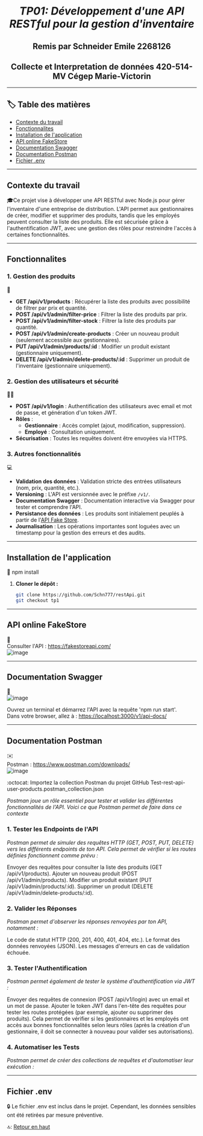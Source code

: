 <a name="hautPage"></a>

<h1 align="center"><i> TP01: Développement d'une API RESTful pour la gestion d'inventaire </i></h1>
<h2 align="center">Remis par Schneider Emile 2268126</h2>
<h2 align="center">Collecte et Interpretation de données 420-514-MV Cégep Marie-Victorin</h2>

---

## :label: Table des matières

- [Contexte du travail](#contexte-du-travail)
- [Fonctionnalites](#fonctionnalites)
- [Installation de l'application](#installation-de-lapplication)
- [API online FakeStore](#api-online-fakestore)
- [Documentation Swagger](#documentation-swagger)
- [Documentation Postman](#documentation-postman)
- [Fichier .env](#fichier-env)

---

## Contexte du travail
:mortar_board:Ce projet vise à développer une API RESTful avec Node.js pour gérer l'inventaire d'une entreprise de distribution. L'API permet aux gestionnaires de créer, modifier et supprimer des produits, tandis que les employés peuvent consulter la liste des produits. Elle est sécurisée grâce à l'authentification JWT, avec une gestion des rôles pour restreindre l'accès à certaines fonctionnalités.

---

## Fonctionnalites

### 1. **Gestion des produits**
:necktie:
- **GET /api/v1/products** : Récupérer la liste des produits avec possibilité de filtrer par prix et quantité.
- **POST /api/v1/admin/filter-price** : Filtrer la liste des produits par prix.
- **POST /api/v1/admin/filter-stock** : Filtrer la liste des produits par quantité.
- **POST /api/v1/admin/create-products** : Créer un nouveau produit (seulement accessible aux gestionnaires).
- **PUT /api/v1/admin/products/:id** : Modifier un produit existant (gestionnaire uniquement).
- **DELETE /api/v1/admin/delete-products/:id** : Supprimer un produit de l'inventaire (gestionnaire uniquement).

### 2. **Gestion des utilisateurs et sécurité**
:policeman:
- **POST /api/v1/login** : Authentification des utilisateurs avec email et mot de passe, et génération d'un token JWT.
- **Rôles** :
  - **Gestionnaire** : Accès complet (ajout, modification, suppression).
  - **Employé** : Consultation uniquement.
- **Sécurisation** : Toutes les requêtes doivent être envoyées via HTTPS.

### 3. **Autres fonctionnalités**
:computer:
- **Validation des données** : Validation stricte des entrées utilisateurs (nom, prix, quantité, etc.).
- **Versioning** : L'API est versionnée avec le préfixe `/v1/`.
- **Documentation Swagger** : Documentation interactive via Swagger pour tester et comprendre l'API.
- **Persistance des données** : Les produits sont initialement peuplés à partir de l'[API Fake Store](https://fakestoreapi.com/).
- **Journalisation** : Les opérations importantes sont loguées avec un timestamp pour la gestion des erreurs et des audits.

---

## Installation de l'application
:floppy_disk: npm install

1. **Cloner le dépôt :**

   ```bash
   git clone https://github.com/Schn777/restApi.git
   git checkout tp1
   
---

## API online FakeStore
:minidisc:  <br>
Consulter l'API : <https://fakestoreapi.com/><br>
![image](https://github.com/user-attachments/assets/7ffa0e39-c3e9-4223-b2b8-840ea99dd69b)

---

## Documentation Swagger
:abacus:<br>
![image](https://github.com/user-attachments/assets/c519c950-0273-4412-87ec-e9ee969a0249)

Ouvrez un terminal et démarrez l'API avec la requête 'npm run start'.  
Dans votre browser, allez à : <https://localhost:3000/v1/api-docs/>


---

## Documentation Postman
:envelope: <br>
 Postman : <https://www.postman.com/downloads/> <br>
 ![image](https://github.com/user-attachments/assets/9c57d2bb-1fb6-432b-b605-46dd0fdc3c27)


:octocat: Importez la collection Postman du projet GitHub
Test-rest-api-user-products.postman_collection.json

*Postman joue un rôle essentiel pour tester et valider les différentes fonctionnalités de l'API. Voici ce que Postman permet de faire dans ce contexte*


### 1. Tester les Endpoints de l'API
*Postman permet de simuler des requêtes HTTP (GET, POST, PUT, DELETE) vers les différents endpoints de ton API. Cela permet de vérifier si les routes définies fonctionnent comme prévu :*

Envoyer des requêtes pour consulter la liste des produits (GET /api/v1/products).
Ajouter un nouveau produit (POST /api/v1/admin/products).
Modifier un produit existant (PUT /api/v1/admin/products/:id).
Supprimer un produit (DELETE /api/v1/admin/delete-products/:id).

### 2. Valider les Réponses
*Postman permet d'observer les réponses renvoyées par ton API, notamment :*

Le code de statut HTTP (200, 201, 400, 401, 404, etc.).
Le format des données renvoyées (JSON).
Les messages d'erreurs en cas de validation échouée.

### 3. Tester l'Authentification
*Postman permet également de tester le système d'authentification via JWT :*

Envoyer des requêtes de connexion (POST /api/v1/login) avec un email et un mot de passe.
Ajouter le token JWT dans l'en-tête des requêtes pour tester les routes protégées (par exemple, ajouter ou supprimer des produits).
Cela permet de vérifier si les gestionnaires et les employés ont accès aux bonnes fonctionnalités selon leurs rôles (après la création d'un gestionnaire, il doit se connecter à nouveau pour valider ses autorisations).

### 4. Automatiser les Tests
*Postman permet de créer des collections de requêtes et d'automatiser leur exécution :*

---

## Fichier .env
:lock:
Le fichier .env est inclus dans le projet.  Cependant, les données sensibles ont été retirées par mesure préventive.

🔝: [Retour en haut](#hautPage)
